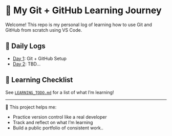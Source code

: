 # 🚀 My Git + GitHub Learning Journey

Welcome! This repo is my personal log of learning how to use Git and GitHub from scratch using VS Code.

## 📅 Daily Logs
- [Day 1](DAY_01.md): Git + GitHub Setup
- [Day 2](DAY_02.md): TBD...

## 📘 Learning Checklist
See [`LEARNING_TODO.md`](LEARNING-TODO.md) for a list of what I’m learning!

---

🧠 This project helps me:
- Practice version control like a real developer
- Track and reflect on what I’m learning
- Build a public portfolio of consistent work..